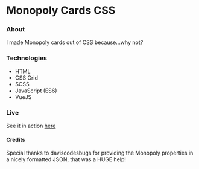 # Monopoly Cards CSS

### About
I made Monopoly cards out of CSS because...why not?

### Technologies
* HTML
* CSS Grid
* SCSS
* JavaScript (ES6)
* VueJS

### Live
See it in action [here]((https://yxnely.github.io/monopoly-cards/index.html))

#### Credits
Special thanks to daviscodesbugs for providing the Monopoly properties in a nicely formatted JSON, that was a HUGE help!